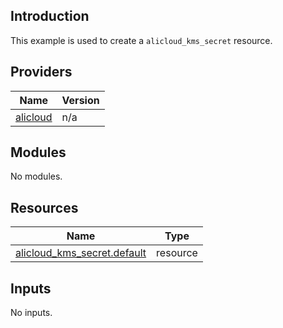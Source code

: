 <!-- BEGIN_TF_DOCS -->
## Introduction

This example is used to create a `alicloud_kms_secret` resource.

## Providers

| Name | Version |
|------|---------|
| <a name="provider_alicloud"></a> [alicloud](#provider\_alicloud) | n/a |

## Modules

No modules.

## Resources

| Name | Type |
|------|------|
| [alicloud_kms_secret.default](https://registry.terraform.io/providers/aliyun/alicloud/latest/docs/resources/kms_secret) | resource |

## Inputs

No inputs.
<!-- END_TF_DOCS -->    